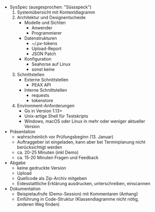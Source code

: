 - SysSpec (ausgesprochen: "Süssspeck")
    1. Systemübersicht mit Kontextdiagramm
    2. Architektur und Designentscheide
        - Modelle und Sichten
            - Anwender
            - Programmierer
        - Datenstrukturen
            - ~/.px-tokens
            - Upload-Report
            - JSON Patch
        - Konfiguration
            - Seahorse auf Linux
            - sonst keine
    3. Schnittstellen
        - Externe Schnittstellen
            - PEAX API
        - Interne Schnittstellen
            - requests
            - tokenstore
    4. Environment-Anforderungen
        - Go in Version 1.13+
        - Unix-artige Shell für Testskripts
        - Windows, macOS oder Linux in mehr oder weniger aktueller Version
- Präsentation
    - wahrscheinlich vor Prüfungsbeginn (13. Januar)
    - Auftraggeber ist eingeladen, kann aber bei Terminplanung nicht
      berücksichtigt werden
    - ca. 20-25 Minuten (inkl Demo)
    - ca. 15-20 Minuten Fragen und Feedback
- Abgabe
    - keine gedruckte Version
    - Upload
    - Quellcode als Zip-Archiv mitgeben
    - Eidesstattliche Erklärung ausdrucken, unterschreiben, einscannen
- Dokumentation
    - Beispielaufrufe (Demo-Session) mit Kommentaren (Anhang)
    - Einführung in Code-Struktur (Klassendiagramme nicht nötig, anderen Weg
      finden)
